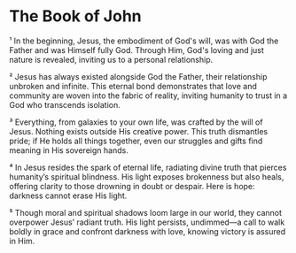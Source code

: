 # The Book of John

¹ In the beginning, Jesus, the embodiment of God's will, was with God the Father and was Himself fully God. Through Him, God's loving and just nature is revealed, inviting us to a personal relationship. 

² Jesus has always existed alongside God the Father, their relationship unbroken and infinite. This eternal bond demonstrates that love and community are woven into the fabric of reality, inviting humanity to trust in a God who transcends isolation.

³ Everything, from galaxies to your own life, was crafted by the will of Jesus. Nothing exists outside His creative power. This truth dismantles pride; if He holds all things together, even our struggles and gifts find meaning in His sovereign hands.

⁴ In Jesus resides the spark of eternal life, radiating divine truth that pierces humanity’s spiritual blindness. His light exposes brokenness but also heals, offering clarity to those drowning in doubt or despair. Here is hope: darkness cannot erase His light.

⁵ Though moral and spiritual shadows loom large in our world, they cannot overpower Jesus’ radiant truth. His light persists, undimmed—a call to walk boldly in grace and confront darkness with love, knowing victory is assured in Him.
